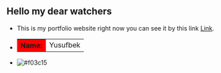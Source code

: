 ## Hello my dear watchers

* This is my portfolio website right now you can see it by this link <a target="_blank" href="https://42yuarzibekov.me" title="Watch it and enjoy">Link</a>.
* <table><tr><th style="background-color: red;">Name: </th><td>Yusufbek</td></tr></table>
* ![#f03c15](https://placehold.it/15/f03c15/000000?text=)